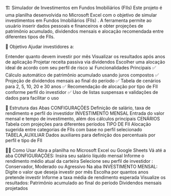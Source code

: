 🏗️ Simulador de Investimentos em Fundos Imobiliários (FIIs)
Este projeto é uma planilha desenvolvida no Microsoft Excel com o objetivo de simular investimentos em Fundos Imobiliários (FIIs) . A ferramenta permite ao usuário inserir dados pessoais e financeiros e obter projeções de patrimônio acumulado, dividendos mensais e alocação recomendada entre diferentes tipos de FIIs.

🎯 Objetivo
Ajudar investidores a:

Entender quanto devem investir por mês
Visualizar os resultados após anos de aplicação
Projetar receita passiva via dividendos
Escolher uma alocação ideal de acordo com seu perfil de risco
📊 Funcionalidades Principais
✅ Cálculo automático de patrimônio acumulado usando juros compostos
✅ Projeção de dividendos mensais ao final do período
✅ Tabela de cenários para 2, 5, 10, 20 e 30 anos
✅ Recomendação de alocação por tipo de FII conforme perfil do investidor
✅ Uso de listas suspensas e validações de dados para facilitar o uso

📁 Estrutura das Abas
CONFIGURAÇÕES
Definição de salário, taxa de rendimento e perfil do investidor
INVESTIMENTO MENSAL
Entrada do valor mensal e tempo de investimento, além dos cálculos principais
CENÁRIOS
Tabela com projeções para diferentes períodos
TIPO DE FII
Alocação sugerida entre categorias de FIIs com base no perfil selecionado
TABELA_AUXILIAR
Dados auxiliares para definição dos percentuais por perfil e tipo de FII

👨‍💻 Como Usar
Abra a planilha no Microsoft Excel ou Google Sheets
Vá até a aba CONFIGURAÇÕES:
Insira seu salário líquido mensal
Informe o rendimento médio atual da carteira
Selecione seu perfil de investidor : Conservador, Moderado ou Agressivo
Na aba INVESTIMENTO MENSAL:
Digite o valor que deseja investir por mês
Escolha por quantos anos pretende investir
Informe a taxa média de rendimento esperada
Visualize os resultados:
Patrimônio acumulado ao final do período
Dividendos mensais projetados

